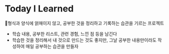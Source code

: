 # Today I Learned

📍형식과 양식에 얽매이지 않고, 공부한 것을 정리하고 기록하는 습관을 기르는 프로젝트

- 학습 내용, 공부한 리스트, 관련 경험, 느낀 점 등을 남긴다
- 학습한 것을 정리해서 내 것으로 만드는 것도 좋지만, 그날 공부한 내용만이라도 작성하여 매일 공부하는 습관을 만들자
